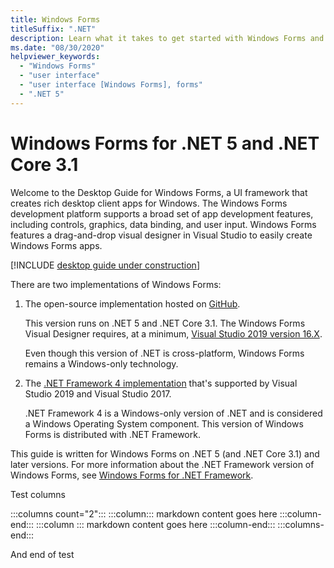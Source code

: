 ```yaml
---
title: Windows Forms
titleSuffix: ".NET"
description: Learn what it takes to get started with Windows Forms and how to enhance your Windows Forms applications.
ms.date: "08/30/2020"
helpviewer_keywords: 
  - "Windows Forms"
  - "user interface"
  - "user interface [Windows Forms], forms"
  - ".NET 5"
---
```


# Windows Forms for .NET 5 and .NET Core 3.1

Welcome to the Desktop Guide for Windows Forms, a UI framework that creates rich desktop client apps for Windows. The Windows Forms development platform supports a broad set of app development features, including controls, graphics, data binding, and user input. Windows Forms features a drag-and-drop visual designer in Visual Studio to easily create Windows Forms apps.

[!INCLUDE [desktop guide under construction](../includes/desktop-guide-preview-note.md)]

There are two implementations of Windows Forms:

01. The open-source implementation hosted on [GitHub](https://github.com/dotnet/winforms).

    This version runs on .NET 5 and .NET Core 3.1. The Windows Forms Visual Designer requires, at a minimum, [Visual Studio 2019 version 16.X](https://visualstudio.microsoft.com/downloads/?utm_medium=microsoft&utm_source=docs.microsoft.com&utm_campaign=inline+link&utm_content=download+vs2019+desktopguide+winforms).

    Even though this version of .NET is cross-platform, Windows Forms remains a Windows-only technology.

01. The [.NET Framework 4 implementation](../../framework/winforms/index.md?view=netframeworkdesktop-4.8) that's supported by Visual Studio 2019 and Visual Studio 2017.

    .NET Framework 4 is a Windows-only version of .NET and is considered a Windows Operating System component. This version of Windows Forms is distributed with .NET Framework.

This guide is written for Windows Forms on .NET 5 (and .NET Core 3.1) and later versions. For more information about the .NET Framework version of Windows Forms, see [Windows Forms for .NET Framework](../../framework/winforms/index.md?view=netframeworkdesktop-4.8).

Test columns

:::columns count="2":::
    :::column:::
        markdown content goes here
    :::column-end:::
    :::column :::
        markdown content goes here
    :::column-end:::
:::columns-end:::

And end of test
